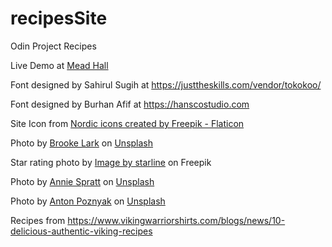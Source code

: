 # recipesSite
Odin Project Recipes

Live Demo at <a href="https://alixiadae.github.io/recipesSite/">Mead Hall</a>

Font designed by Sahirul Sugih at <a>https://justtheskills.com/vendor/tokokoo/</a>

Font designed by Burhan Afif at <a>https://hanscostudio.com</a>

Site Icon from <a href="https://www.flaticon.com/free-icons/nordic" title="nordic icons">Nordic icons created by Freepik - Flaticon</a>

Photo by <a href="https://unsplash.com/@brookelark?utm_source=unsplash&utm_medium=referral&utm_content=creditCopyText">Brooke Lark</a> on <a href="https://unsplash.com/photos/_v3fy536vpk?utm_source=unsplash&utm_medium=referral&utm_content=creditCopyText">Unsplash</a>

Star rating photo by <a href="https://www.freepik.com/free-vector/simple-star-rating_1014846.htm#query=star%20rating&position=6&from_view=keyword&track=ais">Image by starline</a> on Freepik

Photo by <a href="https://unsplash.com/@anniespratt?utm_source=unsplash&utm_medium=referral&utm_content=creditCopyText">Annie Spratt</a> on <a href="https://unsplash.com/photos/goholCAVTRs?utm_source=unsplash&utm_medium=referral&utm_content=creditCopyText">Unsplash</a>

Photo by <a href="https://unsplash.com/@traveling_anton?utm_source=unsplash&utm_medium=referral&utm_content=creditCopyText">Anton Poznyak</a> on <a href="https://unsplash.com/photos/in3-CLQb48A?utm_source=unsplash&utm_medium=referral&utm_content=creditCopyText">Unsplash</a>

Recipes from <a>https://www.vikingwarriorshirts.com/blogs/news/10-delicious-authentic-viking-recipes</a>